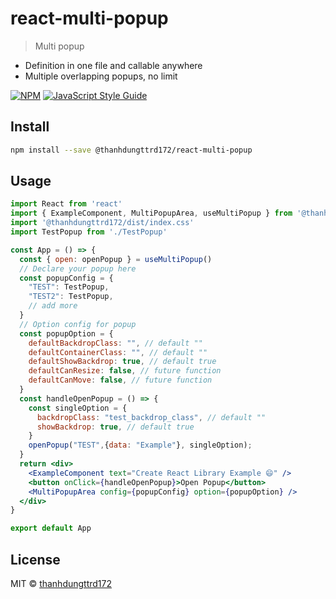 # react-multi-popup

> Multi popup
- Definition in one file and callable anywhere
- Multiple overlapping popups, no limit

[![NPM](https://img.shields.io/npm/v/react-multi-popup.svg)](https://www.npmjs.com/package/react-multi-popup) [![JavaScript Style Guide](https://img.shields.io/badge/code_style-standard-brightgreen.svg)](https://standardjs.com)

## Install

```bash
npm install --save @thanhdungttrd172/react-multi-popup
```

## Usage

```jsx
import React from 'react'
import { ExampleComponent, MultiPopupArea, useMultiPopup } from '@thanhdungttrd172/react-multi-popup'
import '@thanhdungttrd172/dist/index.css'
import TestPopup from './TestPopup'

const App = () => {
  const { open: openPopup } = useMultiPopup()
  // Declare your popup here
  const popupConfig = {
    "TEST": TestPopup,
    "TEST2": TestPopup,
    // add more
  }
  // Option config for popup
  const popupOption = {
    defaultBackdropClass: "", // default ""
    defaultContainerClass: "", // default ""
    defaultShowBackdrop: true, // default true
    defaultCanResize: false, // future function
    defaultCanMove: false, // future function
  }
  const handleOpenPopup = () => {
    const singleOption = {
      backdropClass: "test_backdrop_class", // default ""
      showBackdrop: true, // default true
    }
    openPopup("TEST",{data: "Example"}, singleOption);
  }
  return <div>
    <ExampleComponent text="Create React Library Example 😄" />
    <button onClick={handleOpenPopup}>Open Popup</button>
    <MultiPopupArea config={popupConfig} option={popupOption} />
  </div>
}

export default App


```

## License

MIT © [thanhdungttrd172](https://github.com/thanhdungttrd172)
